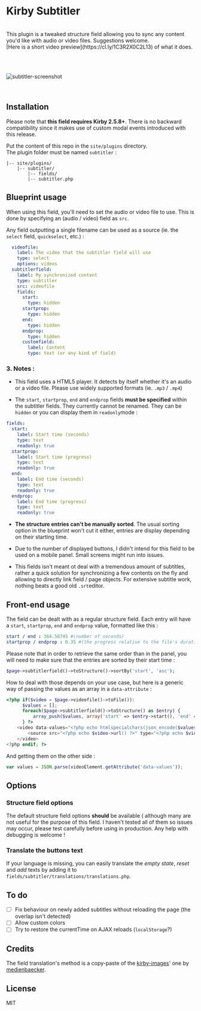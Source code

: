 # Kirby Subtitler

<br>
This plugin is a tweaked structure field allowing you to sync any content you'd like with audio or video files. Suggestions welcome.
<br>
[Here is a short video preview](https://cl.ly/1C3R2X0C2L13) of what it does.

<br><br>

![subtitler-screenshot](https://user-images.githubusercontent.com/14079751/35878510-c7539eb0-0b78-11e8-9a5f-360202b1f912.jpg)

<br>


## Installation

Please note that **this field requires Kirby 2.5.8+**. There is no backward compatibility since it makes use of custom modal events introduced with this release.

Put the content of this repo in the `site/plugins` directory.  
The plugin folder must be named `subtitler` :

```
|-- site/plugins/
    |-- subtitler/
        |-- fields/
        |-- subtitler.php
```

## Blueprint usage


When using this field, you'll need to set the audio or video file to use. This is done by specifying an (audio / video) field as ```src```.

Any field outputting a single filename can be used as a source (ie. the ```select``` field, ```quickselect```, etc.) :

```yaml
  videofile:
    label: The video that the subtitler field will use
    type: select
    options: videos
  subtitlerfield:
    label: My synchronized content
    type: subtitler
    src: videofile
    fields: 
      start:
        type: hidden
      startprop:
        type: hidden
      end:
        type: hidden
      endprop:
        type: hidden
      customfield:
        label: Content
        type: text (or any kind of field)
```

### 3. Notes :

- This field uses a HTML5 player. It detects by itself whether it's an audio or a video file. Please use widely supported formats (ie. ```.mp3``` / ```.mp4```)

- The ```start```, ```startprop```, ```end``` and ```endprop``` fields **must be specified** within the subtitler fields. They currently cannot be renamed. They can be ```hidden``` or you can display them in ```readonly```mode :

```yaml
fields: 
  start:
    label: Start time (seconds)
    type: text
    readonly: true
  startprop:
    label: Start time (progress)
    type: text
    readonly: true
  end:
    label: End time (seconds)
    type: text
    readonly: true
  endprop:
    label: End time (progress)
    type: text
    readonly: true
```

- **The structure entries can't be manually sorted**. The usual sorting option in the blueprint won't cut it either, entries are display depending on their starting time.

- Due to the number of displayed buttons, I didn't intend for this field to be used on a mobile panel. Small screens might run into issues.

- This fields isn't meant ot deal with a tremendous amount of subtitles, rather a quick solution for synchronizing a few contents on the fly and allowing to directly link field / page objects. For extensive subtitle work, nothing beats a good old ```.srt```editor.

## Front-end usage

The field can be dealt with as a regular structure field. Each entry will have a ```start```, ```startprop```, ```end``` and ```endprop``` value, formatted like this :

```yaml
start / end : 364.58745 #(number of seconds)
startprop / endprop : 0.35 #(the progress relative to the file's duration, between 0 and 1)
```

Please note that in order to retrieve the same order than in the panel, you will need to make sure that the entries are sorted by their start time :

```php
$page->subtitlerfield()->toStructure()->sortBy('start', 'asc');
```

How to deal with those depends on your use case, but here is a generic way of passing the values as an array in a ```data-attribute``` :

```php
<?php if($video = $page->videofile()->toFile()): 
      $values = [];
      foreach($page->subtitlerfield()->toStructure() as $entry) {
          array_push($values, array('start' => $entry->start(), 'end' => $entry->end()));
      } ?>
    <video data-values="<?php echo htmlspecialchars(json_encode($values)); ?>">
        <source src="<?php echo $video->url() ?>" type="<?php echo $video->mime() ?>">
    </video>
<?php endif; ?>
```

And getting them on the other side :

```javascript
var values = JSON.parse(videoElement.getAttribute('data-values'));
```

## Options

### Structure field options

The default structure field options **should** be available ( although many are not useful for the purpose of this field.
I haven't tested all of them so issues may occur, please test carefully before using in production. Any help with debugging is welcome !  


### Translate the buttons text

If your language is missing, you can easily translate the *empty state*, *reset* and *add* texts by adding it to ```fields/subtitler/translations/translations.php```.

## To do

- [ ] Fix behaviour on newly added subtitles without reloading the page (the overlap isn't detected)
- [ ] Allow custom colors
- [ ] Try to restore the currentTime on AJAX reloads (```localStorage```?)

## Credits

The field translation's method is a copy-paste of the [kirby-images](https://github.com/medienbaecker/kirby-images)' one by [medienbaecker](https://github.com/medienbaecker).
## License

MIT
